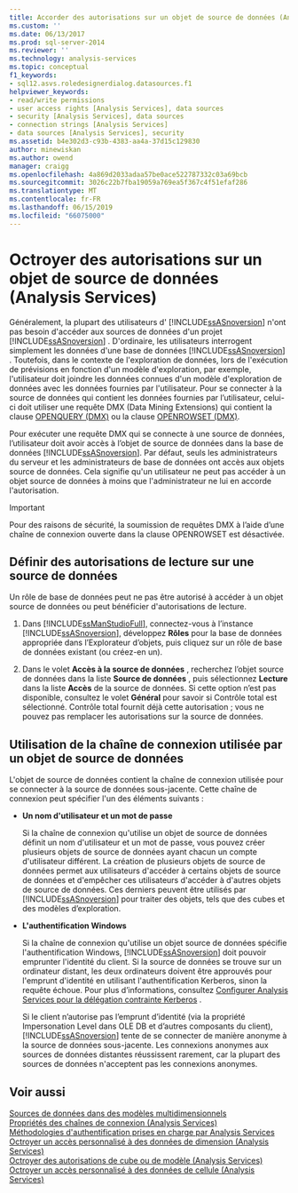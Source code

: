```yaml
---
title: Accorder des autorisations sur un objet de source de données (Analysis Services) | Microsoft Docs
ms.custom: ''
ms.date: 06/13/2017
ms.prod: sql-server-2014
ms.reviewer: ''
ms.technology: analysis-services
ms.topic: conceptual
f1_keywords:
- sql12.asvs.roledesignerdialog.datasources.f1
helpviewer_keywords:
- read/write permissions
- user access rights [Analysis Services], data sources
- security [Analysis Services], data sources
- connection strings [Analysis Services]
- data sources [Analysis Services], security
ms.assetid: b4e302d3-c93b-4383-aa4a-37d15c129830
author: minewiskan
ms.author: owend
manager: craigg
ms.openlocfilehash: 4a869d2033adaa57be0ace522787332c03a69bcb
ms.sourcegitcommit: 3026c22b7fba19059a769ea5f367c4f51efaf286
ms.translationtype: MT
ms.contentlocale: fr-FR
ms.lasthandoff: 06/15/2019
ms.locfileid: "66075000"
---
```

# <a name="grant-permissions-on-a-data-source-object-analysis-services"></a>Octroyer des autorisations sur un objet de source de données (Analysis Services)
  Généralement, la plupart des utilisateurs d' [!INCLUDE[ssASnoversion](../../includes/ssasnoversion-md.md)] n'ont pas besoin d'accéder aux sources de données d'un projet [!INCLUDE[ssASnoversion](../../includes/ssasnoversion-md.md)] . D'ordinaire, les utilisateurs interrogent simplement les données d'une base de données [!INCLUDE[ssASnoversion](../../includes/ssasnoversion-md.md)] . Toutefois, dans le contexte de l'exploration de données, lors de l'exécution de prévisions en fonction d'un modèle d'exploration, par exemple, l'utilisateur doit joindre les données connues d'un modèle d'exploration de données avec les données fournies par l'utilisateur. Pour se connecter à la source de données qui contient les données fournies par l’utilisateur, celui-ci doit utiliser une requête DMX (Data Mining Extensions) qui contient la clause [OPENQUERY &#40;DMX&#41;](/sql/dmx/source-data-query-openquery) ou la clause [OPENROWSET &#40;DMX&#41;](/sql/dmx/source-data-query-openrowset).  
  
 Pour exécuter une requête DMX qui se connecte à une source de données, l’utilisateur doit avoir accès à l’objet de source de données dans la base de données [!INCLUDE[ssASnoversion](../../includes/ssasnoversion-md.md)]. Par défaut, seuls les administrateurs du serveur et les administrateurs de base de données ont accès aux objets source de données. Cela signifie qu'un utilisateur ne peut pas accéder à un objet source de données à moins que l'administrateur ne lui en accorde l'autorisation.  
  
> [!IMPORTANT]  
>  Pour des raisons de sécurité, la soumission de requêtes DMX à l’aide d’une chaîne de connexion ouverte dans la clause OPENROWSET est désactivée.  
  
## <a name="set-read-permissions-to-a-data-source"></a>Définir des autorisations de lecture sur une source de données  
 Un rôle de base de données peut ne pas être autorisé à accéder à un objet source de données ou peut bénéficier d'autorisations de lecture.  
  
1.  Dans [!INCLUDE[ssManStudioFull](../../includes/ssmanstudiofull-md.md)], connectez-vous à l’instance [!INCLUDE[ssASnoversion](../../includes/ssasnoversion-md.md)], développez **Rôles** pour la base de données appropriée dans l’Explorateur d’objets, puis cliquez sur un rôle de base de données existant (ou créez-en un).  
  
2.  Dans le volet **Accès à la source de données** , recherchez l’objet source de données dans la liste **Source de données** , puis sélectionnez **Lecture** dans la liste **Accès** de la source de données. Si cette option n’est pas disponible, consultez le volet **Général** pour savoir si Contrôle total est sélectionné. Contrôle total fournit déjà cette autorisation ; vous ne pouvez pas remplacer les autorisations sur la source de données.  
  
## <a name="working-with-the-connection-string-used-by-a-data-source-object"></a>Utilisation de la chaîne de connexion utilisée par un objet de source de données  
 L'objet de source de données contient la chaîne de connexion utilisée pour se connecter à la source de données sous-jacente. Cette chaîne de connexion peut spécifier l'un des éléments suivants :  
  
-   **Un nom d'utilisateur et un mot de passe**  
  
     Si la chaîne de connexion qu'utilise un objet de source de données définit un nom d'utilisateur et un mot de passe, vous pouvez créer plusieurs objets de source de données ayant chacun un compte d'utilisateur différent. La création de plusieurs objets de source de données permet aux utilisateurs d'accéder à certains objets de source de données et d'empêcher ces utilisateurs d'accéder à d'autres objets de source de données. Ces derniers peuvent être utilisés par [!INCLUDE[ssASnoversion](../../includes/ssasnoversion-md.md)] pour traiter des objets, tels que des cubes et des modèles d’exploration.  
  
-   **L'authentification Windows**  
  
     Si la chaîne de connexion qu'utilise un objet source de données spécifie l'authentification Windows, [!INCLUDE[ssASnoversion](../../includes/ssasnoversion-md.md)] doit pouvoir emprunter l'identité du client. Si la source de données se trouve sur un ordinateur distant, les deux ordinateurs doivent être approuvés pour l'emprunt d'identité en utilisant l'authentification Kerberos, sinon la requête échoue. Pour plus d’informations, consultez [Configurer Analysis Services pour la délégation contrainte Kerberos](../instances/configure-analysis-services-for-kerberos-constrained-delegation.md) .  
  
     Si le client n’autorise pas l’emprunt d’identité (via la propriété Impersonation Level dans OLE DB et d’autres composants du client), [!INCLUDE[ssASnoversion](../../includes/ssasnoversion-md.md)] tente de se connecter de manière anonyme à la source de données sous-jacente. Les connexions anonymes aux sources de données distantes réussissent rarement, car la plupart des sources de données n'acceptent pas les connexions anonymes.  
  
## <a name="see-also"></a>Voir aussi  
 [Sources de données dans des modèles multidimensionnels](data-sources-in-multidimensional-models.md)   
 [Propriétés des chaînes de connexion &#40;Analysis Services&#41;](../instances/connection-string-properties-analysis-services.md)   
 [Méthodologies d'authentification prises en charge par Analysis Services](../instances/authentication-methodologies-supported-by-analysis-services.md)   
 [Octroyer un accès personnalisé à des données de dimension &#40;Analysis Services&#41;](grant-custom-access-to-dimension-data-analysis-services.md)   
 [Octroyer des autorisations de cube ou de modèle &#40;Analysis Services&#41;](grant-cube-or-model-permissions-analysis-services.md)   
 [Octroyer un accès personnalisé à des données de cellule &#40;Analysis Services&#41;](grant-custom-access-to-cell-data-analysis-services.md)  
  
  
